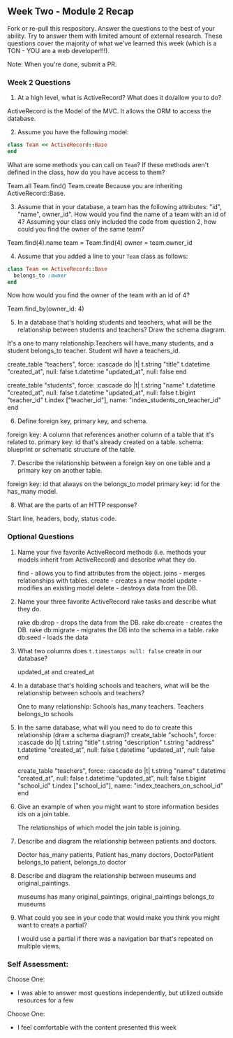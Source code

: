 ## Week Two - Module 2 Recap

Fork or re-pull this respository. Answer the questions to the best of your ability. Try to answer them with limited amount of external research. These questions cover the majority of what we've learned this week (which is a TON - YOU are a web developer!!!).

Note: When you're done, submit a PR.


### Week 2 Questions

1. At a high level, what is ActiveRecord? What does it do/allow you to do?

  ActiveRecord is the Model of the MVC. It allows the ORM to access the database.

2. Assume you have the following model:

```ruby
class Team << ActiveRecord::Base
end
```

What are some methods you can call on `Team`? If these methods aren't defined in the class, how do you have access to them?

  Team.all
  Team.find()
  Team.create
  Because you are inheriting ActiveRecord::Base.

3. Assume that in your database, a team has the following attributes: "id", "name", owner_id". How would you find the name of a team with an id of 4? Assuming your class only included the code from question 2, how could you find the owner of the same team?

  Team.find(4).name
  team = Team.find(4)
  owner = team.owner_id

4. Assume that you added a line to your `Team` class as follows:

```ruby
class Team << ActiveRecord::Base
  belongs_to :owner
end
```

Now how would you find the owner of the team with an id of 4?

  Team.find_by(owner_id: 4)

5. In a database that's holding students and teachers, what will be the relationship between students and teachers? Draw the schema diagram.

  It's a one to many relationship.Teachers will have_many students, and a student belongs_to teacher. Student will have a teachers_id.

create_table "teachers", force: :cascade do |t|
  t.string "title"
  t.datetime "created_at", null: false
  t.datetime "updated_at", null: false
end

create_table "students", force: :cascade do |t|
  t.string "name"
  t.datetime "created_at", null: false
  t.datetime "updated_at", null: false
  t.bigint "teacher_id"
  t.index ["teacher_id"], name: "index_students_on_teacher_id"
end

6. Define foreign key, primary key, and schema.

  foreign key: A column that references another column of a table that it's related to.
  primary key: id that's already created on a table.
  schema: blueprint or schematic structure of the table.

7. Describe the relationship between a foreign key on one table and a primary key on another table.

  foreign key: id that always on the belongs_to model
  primary key: id for the has_many model.

8. What are the parts of an HTTP response?

  Start line, headers, body, status code.

### Optional Questions

1. Name your five favorite ActiveRecord methods (i.e. methods your models inherit from ActiveRecord) and describe what they do.

    find -  allows you to find attributes from the object.
    joins - merges relationships with tables.
    create - creates a new model
    update - modifies an existing model
    delete - destroys data from the DB.

2. Name your three favorite ActiveRecord rake tasks and describe what they do.

    rake db:drop - drops the data from the DB.
    rake db:create - creates the DB.
    rake db:migrate - migrates the DB into the schema in a table.
    rake db:seed - loads the data

3. What two columns does `t.timestamps null: false` create in our database?

    updated_at and created_at

4. In a database that's holding schools and teachers, what will be the relationship between schools and teachers?

    One to many relationship: Schools has_many teachers. Teachers belongs_to schools

5. In the same database, what will you need to do to create this relationship (draw a schema diagram)?
    create_table "schools", force: :cascade do |t|
      t.string "title"
      t.string "description"
      t.string "address"
      t.datetime "created_at", null: false
      t.datetime "updated_at", null: false
    end

    create_table "teachers", force: :cascade do |t|
      t.string "name"
      t.datetime "created_at", null: false
      t.datetime "updated_at", null: false
      t.bigint "school_id"
      t.index ["school_id"], name: "index_teachers_on_school_id"
    end

6. Give an example of when you might want to store information besides ids on a join table.

    The relationships of which model the join table is joining.

7. Describe and diagram the relationship between patients and doctors.

    Doctor has_many patients, Patient has_many doctors, DoctorPatient belongs_to patient, belongs_to doctor

8. Describe and diagram the relationship between museums and original_paintings.

    museums has many original_paintings, original_paintings belongs_to museums

9. What could you see in your code that would make you think you might want to create a partial?

    I would use a partial if there was a navigation bar that's repeated on multiple views.

### Self Assessment:
Choose One:

* I was able to answer most questions independently, but utilized outside resources for a few


Choose One:

* I feel comfortable with the content presented this week
